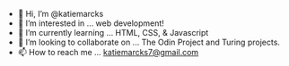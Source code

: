 - 👋 Hi, I’m @katiemarcks
- 👀 I’m interested in ... web development!
- 🌱 I’m currently learning ... HTML, CSS, & Javascript
- 💞️ I’m looking to collaborate on ... The Odin Project and Turing projects.
- 📫 How to reach me ... katiemarcks7@gmail.com

<!---
katiemarcks/katiemarcks is a ✨ special ✨ repository because its `README.md` (this file) appears on your GitHub profile.
You can click the Preview link to take a look at your changes.
--->
